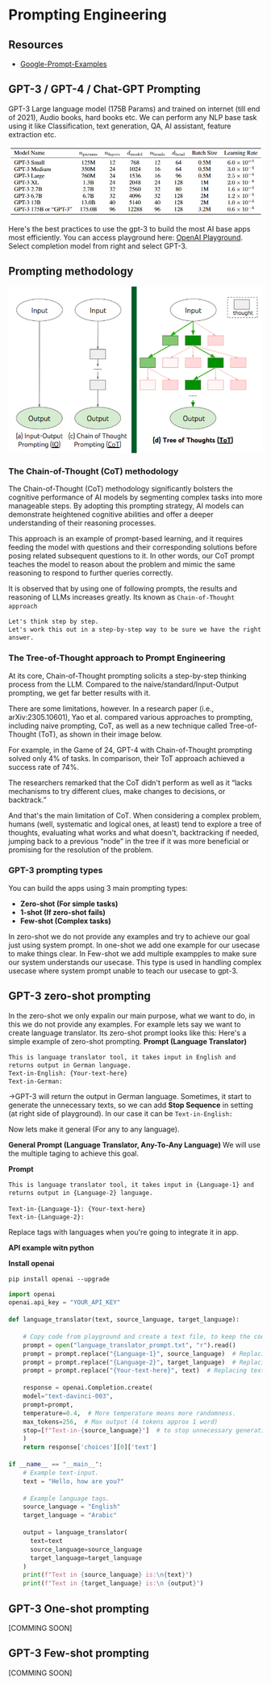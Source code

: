 # Prompting Engineering

## Resources 
- [Google-Prompt-Examples](https://developers.generativeai.google/prompt-gallery)
## GPT-3 / GPT-4 / Chat-GPT Prompting

GPT-3 Large language model (175B Params) and trained on internet (till end of 2021), Audio books, hard books etc. We can perform any NLP base task using it like Classification, text generation, QA, AI assistant, feature extraction etc.

<img
  src="images\OpenAI-GPT-3.png"/>

Here's the best practices to use the gpt-3 to build the most AI base apps most efficiently. You can access playground here: [OpenAI Playground](https://platform.openai.com/playground). Select completion model from right and select GPT-3.

## Prompting methodology

<img src="images\tree-of-thought.png"/>

### The Chain-of-Thought (CoT) methodology
The Chain-of-Thought (CoT) methodology significantly bolsters the cognitive performance of AI models by segmenting complex tasks into more manageable steps. By adopting this prompting strategy, AI models can demonstrate heightened cognitive abilities and offer a deeper understanding of their reasoning processes.

This approach is an example of prompt-based learning, and it requires feeding the model with questions and their corresponding solutions before posing related subsequent questions to it. In other words, our CoT prompt teaches the model to reason about the problem and mimic the same reasoning to respond to further queries correctly.

It is observed that by using one of following prompts, the results and reasoning of LLMs increases greatly. Its known as `Chain-of-Thought approach`
```
Let's think step by step.
Let's work this out in a step-by-step way to be sure we have the right answer.
```

### The Tree-of-Thought approach to Prompt Engineering
At its core, Chain-of-Thought prompting solicits a step-by-step thinking process from the LLM. Compared to the naive/standard/Input-Output prompting, we get far better results with it.

There are some limitations, however. In a research paper (i.e., arXiv:2305.10601), Yao et al. compared various approaches to prompting, including naive prompting, CoT, as well as a new technique called Tree-of-Thought (ToT), as shown in their image below.

For example, in the Game of 24, GPT-4 with Chain-of-Thought prompting solved only 4% of tasks. In comparison, their ToT approach achieved a success rate of 74%.

The researchers remarked that the CoT didn't perform as well as it “lacks mechanisms to try different clues, make changes to decisions, or backtrack.”

And that's the main limitation of CoT. When considering a complex problem, humans (well, systematic and logical ones, at least) tend to explore a tree of thoughts, evaluating what works and what doesn't, backtracking if needed, jumping back to a previous “node” in the tree if it was more beneficial or promising for the resolution of the problem.


### GPT-3 prompting types

You can build the apps using 3 main prompting types:
* **Zero-shot (For simple tasks)** 
* **1-shot (If zero-shot fails)**
* **Few-shot (Complex tasks)**

In zero-shot we do not provide any examples and try to achieve our goal just using system prompt.
In one-shot we add one example for our usecase to make things clear.
In Few-shot we add multiple exampples to make sure our system understands our usecase. This type is used in handling complex usecase where system prompt unable to teach our usecase to gpt-3.

## GPT-3 zero-shot prompting

In the zero-shot we only expalin our main purpose, what we want to do, in this we do not provide any examples. For example lets say we want to create language translator. Its zero-shot prompt looks like this:
Here's a simple example of zero-shot prompting.
**Prompt (Language Translator)**
```
This is language translator tool, it takes input in English and returns output in German language.
Text-in-English: {Your-text-here}
Text-in-German:
```
->GPT-3 will return the output in German language. Sometimes, it start to generate the unnecessary texts, so we can add **Stop Sequence** in setting (at right side of playground). In our case it can be `Text-in-English:`

Now lets make it general (For any to any language).

**General Prompt (Language Translator, Any-To-Any Language)**
We will use the multiple taging to achieve this goal.

**Prompt**
```
This is language translator tool, it takes input in {Language-1} and returns output in {Language-2} language.

Text-in-{Language-1}: {Your-text-here}
Text-in-{Language-2}:
```
Replace tags with languages when you're going to integrate it in app. 

**API example witn python**

**Install openai**
```
pip install openai --upgrade
```


```python
import openai
openai.api_key = "YOUR_API_KEY"

def language_translator(text, source_language, target_language):

    # Copy code from playground and create a text file, to keep the code clean.
    prompt = open("language_translator_prompt.txt", "r").read() 
    prompt = prompt.replace("{Language-1}", source_language)  # Replacing input language tag.
    prompt = prompt.replace("{Language-2}", target_language)  # Replacing output language tag.
    prompt = prompt.replace("{Your-text-here}", text)  # Replacing text-input with user text.

    response = openai.Completion.create(
    model="text-davinci-003",
    prompt=prompt,
    temperature=0.4,  # More temperature means more randomness.
    max_tokens=256,  # Max output (4 tokens approx 1 word)
    stop=[f"Text-in-{source_language}"]  # to stop unnecessary generation
    )
    return response['choices'][0]['text']

if __name__ == "__main__":
    # Example text-input.
    text = "Hello, how are you?"

    # Example language tags.
    source_language = "English"
    target_language = "Arabic"

    output = language_translator(
      text=text
      source_language=source_language
      target_language=target_language
    )
    print(f"Text in {source_language} is:\n{text}")
    print(f"Text in {target_language} is:\n {output}")

```

## GPT-3 One-shot prompting
[COMMING SOON]
## GPT-3 Few-shot prompting
[COMMING SOON]
